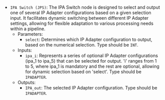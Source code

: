 - `IPA Switch (JPS)`: The IPA Switch node is designed to select and output one of several IP Adapter configurations based on a given selection input. It facilitates dynamic switching between different IP Adapter settings, allowing for flexible adaptation to various processing needs within a pipeline.
    - Parameters:
        - `select`: Determines which IP Adapter configuration to output, based on the numerical selection. Type should be `INT`.
    - Inputs:
        - `ipa_i`: Represents a series of optional IP Adapter configurations (ipa_1 to ipa_5) that can be selected for output. 'i' ranges from 1 to 5, where ipa_1 is mandatory and the rest are optional, allowing for dynamic selection based on 'select'. Type should be `IPADAPTER`.
    - Outputs:
        - `IPA_out`: The selected IP Adapter configuration. Type should be `IPADAPTER`.
